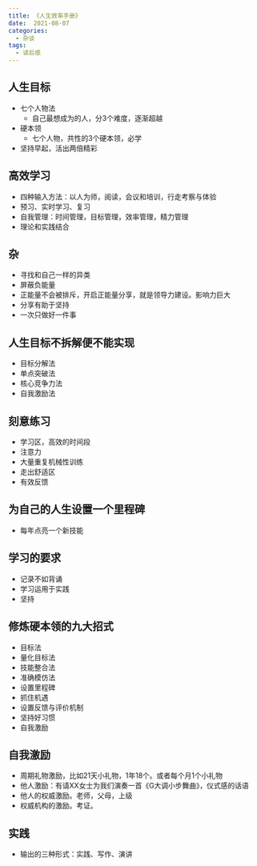 ```yaml
---
title: 《人生效率手册》
date:  2021-08-07
categories:
  - 杂谈
tags:
  - 读后感
---
```


## 人生目标
- 七个人物法
  - 自己最想成为的人，分3个难度，逐渐超越
- 硬本领
  - 七个人物，共性的3个硬本领，必学
- 坚持早起，活出两倍精彩

## 高效学习
- 四种输入方法：以人为师，阅读，会议和培训，行走考察与体验
- 预习、实时学习、复习
- 自我管理：时间管理，目标管理，效率管理，精力管理
- 理论和实践结合

## 杂
- 寻找和自己一样的异类
- 屏蔽负能量
- 正能量不会被排斥，开启正能量分享，就是领导力建设。影响力巨大
- 分享有助于坚持
- 一次只做好一件事

## 人生目标不拆解便不能实现
- 目标分解法
- 单点突破法
- 核心竞争力法
- 自我激励法

## 刻意练习
- 学习区，高效的时间段
- 注意力
- 大量重复机械性训练
- 走出舒适区
- 有效反馈

## 为自己的人生设置一个里程碑
- 每年点亮一个新技能

## 学习的要求
- 记录不如背诵
- 学习运用于实践
- 坚持

## 修炼硬本领的九大招式
- 目标法
- 量化目标法
- 技能整合法
- 准确模仿法
- 设置里程碑
- 抓住机遇
- 设置反馈与评价机制
- 坚持好习惯
- 自我激励

## 自我激励
- 周期礼物激励，比如21天小礼物，1年18个。或者每个月1个小礼物
- 他人激励：有请XX女士为我们演奏一首《G大调小步舞曲》，仪式感的话语
- 他人的权威激励。老师，父母，上级
- 权威机构的激励。考证。

## 实践
- 输出的三种形式：实践、写作、演讲